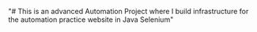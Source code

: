 "# This is an advanced Automation Project where I build infrastructure for the automation practice website in Java Selenium" 

